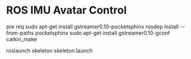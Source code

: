 # ROS IMU Avatar Control

pre req
sudo apt-get install gstreamer0.10-pocketsphinx
rosdep install --from-paths pocketsphinx
sudo apt-get install gstreamer0.10-gconf
catkin_make

roslaunch skeleton skeleton.launch
